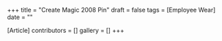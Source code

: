 +++
title = "Create Magic 2008 Pin"
draft = false
tags = [Employee Wear]
date = ""

[Article]
contributors = []
gallery = []
+++